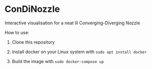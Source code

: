 # ConDiNozzle
Interactive visualisation for a neat lil Converging-Diverging Nozzle

How to use:

1. Clone this repository

2. Install docker on your Linux system with `sudo apt install docker`

3. Build the image with `sudo docker-compose up`